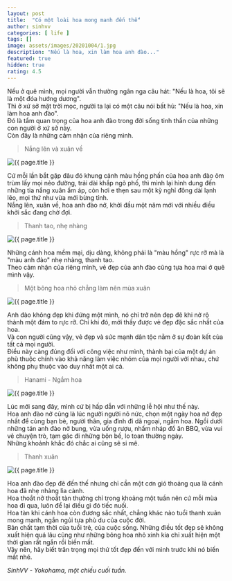 ```yaml
---
layout: post
title:  "Có một loài hoa mong manh đến thế"
author: sinhvv
categories: [ life ]
tags: []
image: assets/images/20201004/1.jpg
description: "Nếu là hoa, xin làm hoa anh đào..."
featured: true
hidden: true
rating: 4.5
---
```

Nếu ở quê mình, mọi người vẫn thường ngân nga câu hát: "Nếu là hoa, tôi sẽ là một đóa hướng dương".<br/>
Thì ở xứ sở mặt trời mọc, người ta lại có một câu nói bất hủ: "Nếu là hoa, xin làm hoa anh đào".<br/>
Đó là tầm quan trọng của hoa anh đào trong đời sống tinh thần của những con người ở xứ sở này.<br/>
Còn đây là những cảm nhận của riêng mình.<br/>

> Nắng lên và xuân về

<img class="featured-image img-fluid" src="{{ site.baseurl }}/assets/images/20201004/2.jpg" alt="{{ page.title }}">

Cứ mỗi lần bắt gặp đâu đó khung cảnh màu hồng phấn của hoa anh đào ôm trùm lấy mọi nẻo đường, trải dài khắp ngõ phố, thì mình lại hình dung đến những tia nắng xuân ấm áp, còn hơi e thẹn sau một kỳ nghỉ đông dài lạnh lẽo, mọi thứ như vừa mới bừng tỉnh.<br/>
Nắng lên, xuân về, hoa anh đào nở, khởi đầu một năm mới với nhiều điều khởi sắc đang chờ đợi.

> Thanh tao, nhẹ nhàng

<img class="featured-image img-fluid" src="{{ site.baseurl }}/assets/images/20201004/3.jpg" alt="{{ page.title }}">

Những cánh hoa mềm mại, dịu dàng, không phải là "màu hồng" rực rỡ mà là "màu anh đào" nhẹ nhàng, thanh tao. <br/>
Theo cảm nhận của riêng mình, vẻ đẹp của anh đào cũng tựa hoa mai ở quê mình vậy.<br/>

> Một bông hoa nhỏ chẳng làm nên mùa xuân

<img class="featured-image img-fluid" src="{{ site.baseurl }}/assets/images/20201004/4.jpg" alt="{{ page.title }}">

Anh đào không đẹp khi đứng một mình, nó chỉ trở nên đẹp đẽ khi nở rộ thành một đám to rực rỡ.
Chỉ khi đó, mới thấy được vẻ đẹp đặc sắc nhất của hoa.<br/>
Và con người cũng vậy, vẻ đẹp và sức mạnh dân tộc nằm ở sự đoàn kết của tất cả mọi người. <br/>
Điều này càng đúng đối với công việc như mình, thành bại của một dự án phù thuộc chính vào khả năng làm việc nhóm của mọi người với nhau, chứ không phụ thuộc vào duy nhất một ai cả. 

> Hanami - Ngắm hoa

<img class="featured-image img-fluid" src="{{ site.baseurl }}/assets/images/20201004/5.jpg" alt="{{ page.title }}">

Lúc mới sang đây, mình cứ bị hấp dẫn với những lễ hội như thế này.<br/>
Hoa anh đào nở cũng là lúc người người nô nức, chọn một ngày hoa nở đẹp nhất để cùng bạn bè, người thân, gia đình đi dã ngoại, ngắm hoa. Ngồi dưới những tán anh đào nở bung, vừa uống rượu, nhấm nháp đồ ăn BBQ, vừa vui vẻ chuyện trò, tạm gác đi những bộn bề, lo toan thường ngày.<br/>
Những khoảnh khắc đó chắc ai cũng sẽ si mê.<br/>

> Thanh xuân

<img class="featured-image img-fluid" src="{{ site.baseurl }}/assets/images/20201004/6.jpg" alt="{{ page.title }}">

Hoa anh đào đẹp đẽ đến thế nhưng chỉ cần một cơn gió thoảng qua là cánh hoa đã nhẹ nhàng lìa cành.<br/>
Hoa thoắt nở thoắt tàn thường chỉ trong khoảng một tuần nên cứ mỗi mùa hoa đi qua, luôn để lại điều gì đó tiếc nuối.<br/>
Hoa tàn khi cánh hoa còn đương sắc nhất, chẳng khác nào tuổi thanh xuân mong manh, ngắn ngủi tựa phù du của cuộc đời.<br/>
Bản chất tạm thời của tuổi trẻ, của cuộc sống. 
Những điều tốt đẹp sẽ không xuất hiện quá lâu cũng như những bông hoa nhỏ xinh kia chỉ xuất hiện một thời gian rất ngắn rồi biến mất.
<br/>
Vậy nên, hãy biết trân trọng mọi thứ tốt đẹp đến với mình trước khi nó biến mất nhé.
<br/>

<i>SinhVV - Yokohama, một chiều cuối tuần.</i>
